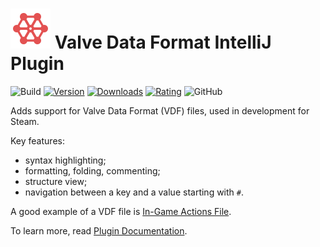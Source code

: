 # ![icon.svg](.idea/icon.svg) Valve Data Format IntelliJ Plugin

![Build][build_badge]
[![Version][jb_version_badge]][jb_plugin_page]
[![Downloads][jb_download_badge]][jb_plugin_page]
[![Rating][jb_rating_badge]][jb_plugin_page]
![GitHub][licence_badge]

<!-- Plugin description -->
Adds support for Valve Data Format (VDF) files, used in development for Steam.

Key features:

- syntax highlighting;
- formatting, folding, commenting;
- structure view;
- navigation between a key and a value starting with `#`.
<!-- Plugin description end -->

A good example of a VDF file is [In-Game Actions File]. 

To learn more, read [Plugin Documentation].


[build_badge]: https://github.com/sczerwinski/valve-data-format-intellij-plugin/workflows/Build/badge.svg
[jb_version_badge]: https://img.shields.io/jetbrains/plugin/v/22668-valve-data-format
[jb_download_badge]: https://img.shields.io/jetbrains/plugin/d/22668-valve-data-format
[jb_rating_badge]: https://img.shields.io/jetbrains/plugin/r/rating/22668-valve-data-format
[licence_badge]: https://img.shields.io/github/license/sczerwinski/valve-data-format-intellij-plugin
[jb_plugin_page]: https://plugins.jetbrains.com/plugin/22668-valve-data-format

[In-Game Actions File]: https://partner.steamgames.com/doc/features/steam_controller/iga_file
[Plugin Documentation]: https://plugins.jetbrains.com/plugin/22668-valve-data-format/documentation
